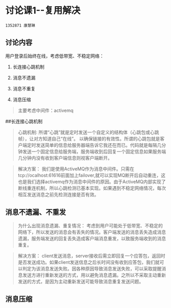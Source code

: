 

# 讨论课1--复用解决

	1352871 康慧琳

## 讨论内容

用户登录后始终在线，考虑低带宽、不稳定网络：
 
 1. 长连接心跳机制
 
 2. 消息不遗漏
 
 3. 消息不重复
 
 4. 消息压缩
> 
> 主要考虑中间件：activemq



##长连接心跳机制

>心跳机制:
	所谓“心跳”就是定时发送一个自定义的结构体（心跳包或心跳帧），让对方知道自己“在线”。 以确保链接的有效性。所谓的心跳包就是客户端定时发送简单的信息给服务器端告诉它我还在而已。代码就是每隔几分钟发送一个固定信息给服务端，服务端收到后回复一个固定信息如果服务端几分钟内没有收到客户端信息则视客户端断开。	

>解决方案：
	我们是使用ActiveMQ作为消息中间件。只需在tcp://ocalhost:61616前面加上failover,就可以实现MQ断开后自动重连，这也是我们选择activemq作为消息中间件的原因。由于ActiveMQ内部实现了断线重连机制，所以心跳检测已基本实现。如果遇到不稳定网络情况，每次相互发送消息之前先检测连接是否有效。


## 消息不遗漏、不重发
>为什么出现消息遗漏、重复情况：
	考虑到用户可能处于低带宽、不稳定的网络下，所以发送的消息会有丢失的情况。客户端发送的消息丢失造成消息遗漏，服务端发送的回复丢失造成客户端消息重发，以致服务端收到的消息重复。
	
>解决方案：
	client发送消息，server接收后需立即回复一个应答包，返回时是否发送成功。如果client发送信息之后长时间没有收到应答包，我们就可以判定为该消息发送失败。因各种原因导致消息发送失败，可以采取提醒消息发送方进行重新发送的方式，用以避免消息遗漏。之所以不采取主动重新发送的方式，是因为主动重新发送可能导致消息重复发送问题。

## 消息压缩


